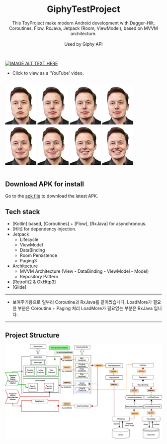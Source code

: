 <h1 align="center">GiphyTestProject</h1>

<p align="center">  
 This ToyProject make modern Android development with Dagger-Hilt, Coroutines, Flow, RxJava, Jetpack (Room, ViewModel), based on MVVM architecture.
</br>
</br>
Used by Giphy API
</p>
</br>


[![IMAGE ALT TEXT HERE](https://img.youtube.com/vi/ZPj4myoBoHw/0.jpg)](https://youtu.be/ZPj4myoBoHw)
- Click to view as a 'YouTube' video.  
</br>
<div>
<img src="https://github.com/CodingBot000/apks/blob/main/musk1.jpg" width="100px">
<img src="https://github.com/CodingBot000/apks/blob/main/musk2.jpg" width="100px">
<img src="https://github.com/CodingBot000/apks/blob/main/musk3.jpg" width="100px">
<img src="https://github.com/CodingBot000/apks/blob/main/musk4.jpg" width="100px">
<img src="https://github.com/CodingBot000/apks/blob/main/musk5.jpg" width="100px">
<img src="https://github.com/CodingBot000/apks/blob/main/musk6.jpg" width="100px">
<img src="https://github.com/CodingBot000/apks/blob/main/musk7.jpg" width="100px">
<img src="https://github.com/CodingBot000/apks/blob/main/musk8.jpg" width="100px">
 </div>
</br>
    
## Download APK for install
Go to the [apk file](https://github.com/CodingBot000/apks/blob/main/giphyToyProject.apk) to download the latest APK.


## Tech stack
- [Kotlin] based, [Coroutines] + [Flow], [RxJava] for asynchronous.
- [Hilt] for dependency injection.
- Jetpack
  - Lifecycle 
  - ViewModel 
  - DataBinding 
  - Room Persistence 
  - Paging3
- Architecture
  - MVVM Architecture (View - DataBinding - ViewModel - Model)
  - Repository Pattern
- [Retrofit2 & OkHttp3]
- [Glide]


****************************************
* 보여주기용으로 일부러 Coroutine과 RxJava를 같이썼습니다.
LoadMore가  필요한 부분은 Coroutine + Paging 처리
LoadMore가  필요없는  부분은 RxJava 입니다.
****************************************

## Project Structure
![Alt text](https://github.com/CodingBot000/apks/blob/main/GiphyTestApp.drawio.png)

